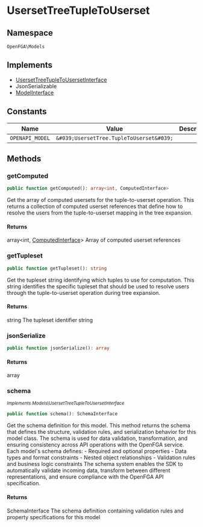 # UsersetTreeTupleToUserset


## Namespace
`OpenFGA\Models`

## Implements
* [UsersetTreeTupleToUsersetInterface](Models/UsersetTreeTupleToUsersetInterface.md)
* JsonSerializable
* [ModelInterface](Models/ModelInterface.md)

## Constants
| Name | Value | Description |
|------|-------|-------------|
| `OPENAPI_MODEL` | `&#039;UsersetTree.TupleToUserset&#039;` |  |


## Methods
### getComputed


```php
public function getComputed(): array<int, ComputedInterface>
```

Get the array of computed usersets for the tuple-to-userset operation. This returns a collection of computed userset references that define how to resolve the users from the tuple-to-userset mapping in the tree expansion.


#### Returns
array&lt;int, [ComputedInterface](Models/ComputedInterface.md)&gt;
 Array of computed userset references

### getTupleset


```php
public function getTupleset(): string
```

Get the tupleset string identifying which tuples to use for computation. This string identifies the specific tupleset that should be used to resolve users through the tuple-to-userset operation during tree expansion.


#### Returns
string
 The tupleset identifier string

### jsonSerialize


```php
public function jsonSerialize(): array
```



#### Returns
array

### schema

*<small>Implements Models\UsersetTreeTupleToUsersetInterface</small>*  

```php
public function schema(): SchemaInterface
```

Get the schema definition for this model. This method returns the schema that defines the structure, validation rules, and serialization behavior for this model class. The schema is used for data validation, transformation, and ensuring consistency across API operations with the OpenFGA service. Each model&#039;s schema defines: - Required and optional properties - Data types and format constraints - Nested object relationships - Validation rules and business logic constraints The schema system enables the SDK to automatically validate incoming data, transform between different representations, and ensure compliance with the OpenFGA API specification.


#### Returns
SchemaInterface
 The schema definition containing validation rules and property specifications for this model

